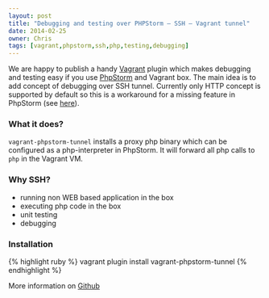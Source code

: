 ```yaml
---
layout: post
title: "Debugging and testing over PHPStorm – SSH – Vagrant tunnel"
date: 2014-02-25
owner: Chris
tags: [vagrant,phpstorm,ssh,php,testing,debugging]
---
```


We are happy to publish a handy [Vagrant](http://www.vagrantup.com/) plugin which makes debugging and testing easy
if you use [PhpStorm](http://www.jetbrains.com/phpstorm/) and Vagrant box.
The main idea is to add concept of debugging over SSH tunnel. Currently only HTTP concept is supported by default
so this is a workaround for a missing feature in PhpStorm (see [here](http://youtrack.jetbrains.com/issue/WI-19485)).

<!--more-->

### What it does?
`vagrant-phpstorm-tunnel` installs a proxy php binary which can be configured as a php-interpreter in PhpStorm.
It will forward all php calls to `php` in the Vagrant VM.

### Why SSH?

- running non WEB based application in the box
- executing php code in the box
- unit testing
- debugging

### Installation
{% highlight ruby %}
vagrant plugin install vagrant-phpstorm-tunnel
{% endhighlight %}

More information on [Github](https://github.com/cargomedia/vagrant-phpstorm-tunnel)
